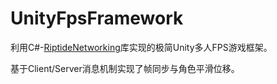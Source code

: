 # UnityFpsFramework
利用C#-[RiptideNetworking](https://github.com/tom-weiland/RiptideNetworking)库实现的极简Unity多人FPS游戏框架。  
  
基于Client/Server消息机制实现了帧同步与角色平滑位移。
